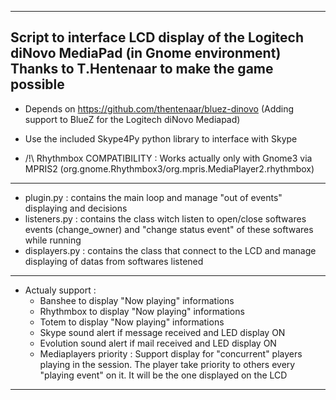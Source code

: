 ----------------------------------------------------------------------------------------------
 Script to interface LCD display of the Logitech diNovo MediaPad (in Gnome environment)
 Thanks to T.Hentenaar to make the game possible 
----------------------------------------------------------------------------------------------

 - Depends on https://github.com/thentenaar/bluez-dinovo
     (Adding support to BlueZ for the Logitech diNovo Mediapad)

 - Use the included Skype4Py python library to interface with Skype

 - /!\ Rhythmbox COMPATIBILITY : Works actually only with Gnome3 via MPRIS2
        (org.gnome.Rhythmbox3/org.mpris.MediaPlayer2.rhythmbox)

----------------------------------------------------------------------------------------------
 - plugin.py       : contains the main loop and manage "out of events" displaying and decisions
 - listeners.py    : contains the class witch listen to open/close softwares events (change_owner)
                   and "change status event" of these softwares while running
 - displayers.py   : contains the class that connect to the LCD and manage displaying of datas
                   from softwares listened
----------------------------------------------------------------------------------------------
 - Actualy support : 
     - Banshee to display "Now playing" informations
     - Rhythmbox to display "Now playing" informations
     - Totem to display "Now playing" informations
     - Skype sound alert if message received and LED display ON
     - Evolution sound alert if mail received and LED display ON
     - Mediaplayers priority : Support display for "concurrent" players playing in the session.
       The player take priority to others every "playing event" on it. 
       It will be the one displayed on the LCD
----------------------------------------------------------------------------------------------